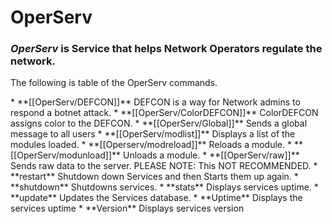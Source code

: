 # OperServ
### *OperServ* is Service that helps Network Operators regulate the network.
<p>The following is table of the OperServ commands.</p>
* **[[OperServ/DEFCON]]** DEFCON is a way for Network admins to respond a botnet attack.
* **[[OperServ/ColorDEFCON]]** ColorDEFCON assigns color to the DEFCON.
* **[[OperServ/Global]]** Sends a global message to all users
* **[[OperServ/modlist]]** Displays a list of the modules loaded.
* **[[Operserv/modreload]]** Reloads a module.
* **[[OperServ/modunload]]** Unloads a module.
* **[[OperServ/raw]]** Sends raw data to the server. PLEASE NOTE: This NOT RECOMMENDED.
* **restart**  Shutdown down Services and then Starts them up again.
* **shutdown** Shutdowns services.
* **stats** Displays services uptime.
* **update** Updates the Services database. 
* **Uptime** Displays the services uptime
* **Version** Displays services version